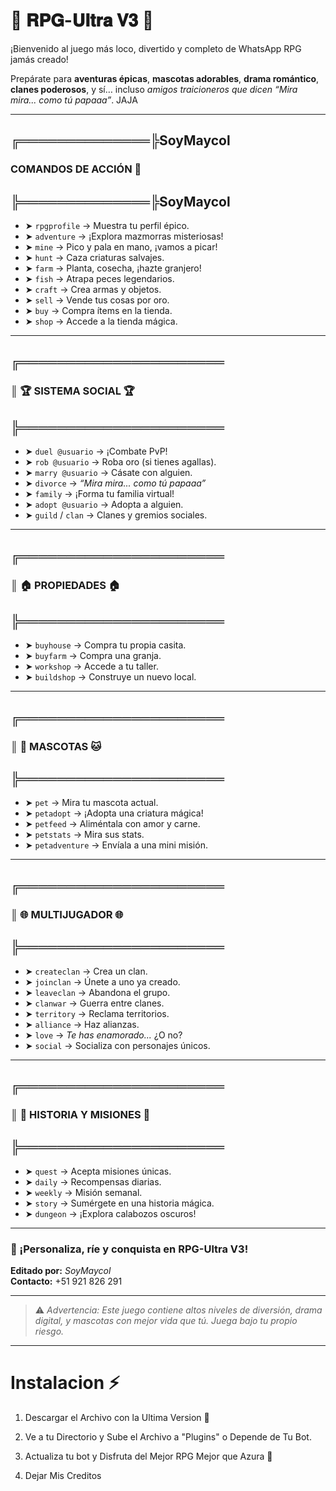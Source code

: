 # 🌟 𝐑𝐏𝐆-𝐔𝐥𝐭𝐫𝐚 𝐕𝟑 🌟
¡Bienvenido al juego más loco, divertido y completo de WhatsApp RPG jamás creado!

Prepárate para **aventuras épicas**, **mascotas adorables**, **drama romántico**, **clanes poderosos**, y sí… incluso *amigos traicioneros que dicen “Mira mira... como tú papaaa”*. JAJA

---

## ╔══════════════╠SoyMaycol
###  COMANDOS DE ACCIÓN 👻
## ╠══════════════╠SoyMaycol

- ➤ `rpgprofile` → Muestra tu perfil épico.
- ➤ `adventure` → ¡Explora mazmorras misteriosas!
- ➤ `mine` → Pico y pala en mano, ¡vamos a picar!
- ➤ `hunt` → Caza criaturas salvajes.
- ➤ `farm` → Planta, cosecha, ¡hazte granjero!
- ➤ `fish` → Atrapa peces legendarios.
- ➤ `craft` → Crea armas y objetos.
- ➤ `sell` → Vende tus cosas por oro.
- ➤ `buy` → Compra ítems en la tienda.
- ➤ `shop` → Accede a la tienda mágica.

---

## ╔══════════════════════
### ║ 🏆 SISTEMA SOCIAL 🏆
## ╠══════════════════════

- ➤ `duel @usuario` → ¡Combate PvP!
- ➤ `rob @usuario` → Roba oro (si tienes agallas).
- ➤ `marry @usuario` → Cásate con alguien.
- ➤ `divorce` → *“Mira mira... como tú papaaa”*
- ➤ `family` → ¡Forma tu familia virtual!
- ➤ `adopt @usuario` → Adopta a alguien.
- ➤ `guild` / `clan` → Clanes y gremios sociales.

---

## ╔══════════════════════
### ║ 🏠 PROPIEDADES 🏠
## ╠══════════════════════

- ➤ `buyhouse` → Compra tu propia casita.
- ➤ `buyfarm` → Compra una granja.
- ➤ `workshop` → Accede a tu taller.
- ➤ `buildshop` → Construye un nuevo local.

---

## ╔══════════════════════
### ║ 🐶 MASCOTAS 🐱
## ╠══════════════════════

- ➤ `pet` → Mira tu mascota actual.
- ➤ `petadopt` → ¡Adopta una criatura mágica!
- ➤ `petfeed` → Aliméntala con amor y carne.
- ➤ `petstats` → Mira sus stats.
- ➤ `petadventure` → Envíala a una mini misión.

---

## ╔══════════════════════
### ║ 🌐 MULTIJUGADOR 🌐
## ╠══════════════════════

- ➤ `createclan` → Crea un clan.
- ➤ `joinclan` → Únete a uno ya creado.
- ➤ `leaveclan` → Abandona el grupo.
- ➤ `clanwar` → Guerra entre clanes.
- ➤ `territory` → Reclama territorios.
- ➤ `alliance` → Haz alianzas.
- ➤ `love` → *Te has enamorado...* ¿O no?
- ➤ `social` → Socializa con personajes únicos.

---

## ╔══════════════════════
### ║ 📜 HISTORIA Y MISIONES 📜
## ╠══════════════════════

- ➤ `quest` → Acepta misiones únicas.
- ➤ `daily` → Recompensas diarias.
- ➤ `weekly` → Misión semanal.
- ➤ `story` → Sumérgete en una historia mágica.
- ➤ `dungeon` → ¡Explora calabozos oscuros!

---

### 👑 ¡Personaliza, ríe y conquista en RPG-Ultra V3!

**Editado por:** *SoyMaycol*  
**Contacto:** +51 921 826 291

---

> ⚠️ *Advertencia: Este juego contiene altos niveles de diversión, drama digital, y mascotas con mejor vida que tú. Juega bajo tu propio riesgo.*

---

# Instalacion ⚡

1. Descargar el Archivo con la Ultima Version 👻

2. Ve a tu Directorio y Sube el Archivo a "Plugins" o Depende de Tu Bot.

3. Actualiza tu bot y Disfruta del Mejor RPG Mejor que Azura 🌚

4. Dejar Mis Creditos
